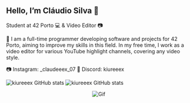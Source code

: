 ## Hello, I’m Cláudio Silva 👋

Student at 42 Porto 💻 & Video Editor 📷

🪼 I am a full-time programmer developing software and projects for 42 Porto, aiming to improve my skills in this field. In my free time, I work as a video editor for various YouTube highlight channels, covering any video style.

📷 Instagram: _claudeeex_07
💭 Discord: kiureeex

![kiureeex GitHub stats](https://github-readme-stats.vercel.app/api?username=kiureeex&theme=blue-green)
![kiureeex GitHub stats](https://github-readme-stats.vercel.app/api/top-langs/?username=kiureeex&theme=blue-green)

<div style="text-align: center;">
  <img src="https://media.tenor.com/Gh3LKX9HMFkAAAAj/hollow-knight-knight.gif" alt="Gif" style="display: inline-block;">
</div>
